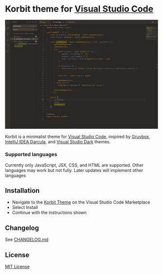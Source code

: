 # Korbit theme for [Visual Studio Code](https://code.visualstudio.com/)

![Korbit theme](./assets/jsx.png)

Korbit is a minimalist theme for [Visual Studio Code](https://code.visualstudio.com/), inspired by [Gruvbox](https://marketplace.visualstudio.com/items?itemName=tomphilbin.gruvbox-themes), [IntelliJ IDEA Darcula](https://www.jetbrains.com/idea/), and [Visual Studio Dark](https://visualstudio.microsoft.com/) themes.

### Supported languages

Currently only JavaScript, JSX, CSS, and HTML are supported. Other languages may work but not fully. Later updates will implement other languages

## Installation

-   Navigate to the [Korbit Theme](https://marketplace.visualstudio.com/items?itemName=RATIU5DEV.korbit-theme) on the Visual Studio Code Marketplace
-   Select Install
-   Continue with the instructions shown

## Changelog

See [CHANGELOG.md](./CHANGELOG.md)

## License

[MIT License](./LICENSE)
